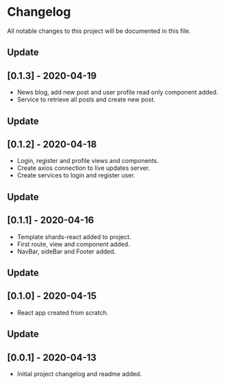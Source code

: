 # Changelog
All notable changes to this project will be documented in this file.
## Update
## [0.1.3] - 2020-04-19
* News blog, add new post and user profile read only component added.
* Service to retrieve all posts and create new post.
## Update
## [0.1.2] - 2020-04-18
* Login, register and profile views and components.
* Create axios connection to live updates server.
* Create services to login and register user.
## Update
## [0.1.1] - 2020-04-16
* Template shards-react added to project.
* First route, view and component added.
* NavBar, sideBar and Footer added.
## Update
## [0.1.0] - 2020-04-15
* React app created from scratch.
## Update
## [0.0.1] - 2020-04-13
* Initial project changelog and readme added.